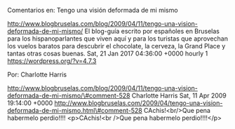 Comentarios en: Tengo una visión deformada de mi mismo

http://www.blogbruselas.com/blog/2009/04/11/tengo-una-vision-deformada-de-mi-mismo/
El blog-guía escrito por españoles en Bruselas para los hispanoparlantes
que viven aquí y para los turistas que aprovechan los vuelos baratos
para descubrir el chocolate, la cerveza, la Grand Place y tantas otras
cosas buenas. Sat, 21 Jan 2017 04:36:00 +0000 hourly 1
https://wordpress.org/?v=4.7.3

Por: Charlotte Harris

http://www.blogbruselas.com/blog/2009/04/11/tengo-una-vision-deformada-de-mi-mismo/\#comment-528
Charlotte Harris Sat, 11 Apr 2009 19:14:00 +0000
http://www.blogbruselas.com/2009/04/tengo-una-vision-deformada-de-mi-mismo.html\#comment-528
CAchis!&lt;br/&gt;Que pena habermelo perdio!!!! \<p\>CAchis!\<br /\>Que
pena habermelo perdio!!!!\</p\>
